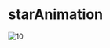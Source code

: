 # starAnimation
![10](https://github.com/GauravJoshiJi/starAnimation/assets/125949334/8dd6661f-4d18-43ad-abb6-7f2bd22aaaa1)
